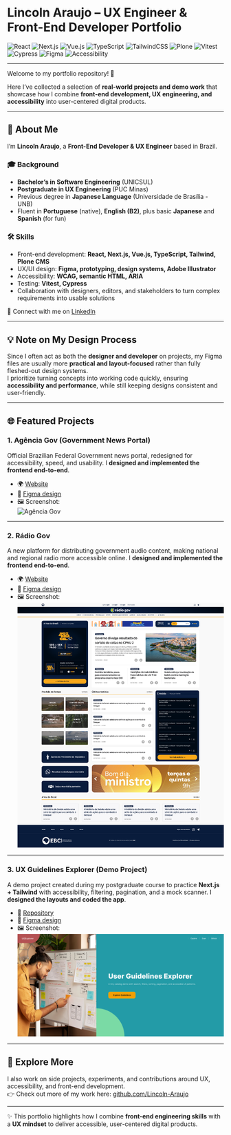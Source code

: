 # Lincoln Araujo – UX Engineer & Front-End Developer Portfolio  

![React](https://img.shields.io/badge/React-18-61DAFB?logo=react&logoColor=black&style=for-the-badge)
![Next.js](https://img.shields.io/badge/Next.js-15-000000?logo=nextdotjs&logoColor=white&style=for-the-badge)
![Vue.js](https://img.shields.io/badge/Vue.js-3-4FC08D?logo=vue.js&logoColor=white&style=for-the-badge)
![TypeScript](https://img.shields.io/badge/TypeScript-5-3178C6?logo=typescript&logoColor=white&style=for-the-badge)
![TailwindCSS](https://img.shields.io/badge/TailwindCSS-3-38B2AC?logo=tailwindcss&logoColor=white&style=for-the-badge)
![Plone](https://img.shields.io/badge/Plone-CMS-004B7C?logo=plone&logoColor=white&style=for-the-badge)
![Vitest](https://img.shields.io/badge/Tested_with-Vitest-6E9F18?logo=vitest&logoColor=white&style=for-the-badge)
![Cypress](https://img.shields.io/badge/Testing-Cypress-17202C?logo=cypress&logoColor=white&style=for-the-badge)
![Figma](https://img.shields.io/badge/Design-Figma-F24E1E?logo=figma&logoColor=white&style=for-the-badge)
![Accessibility](https://img.shields.io/badge/Accessibility-WCAG2.1-0A66C2?style=for-the-badge)

---

Welcome to my portfolio repository! 👋  

Here I’ve collected a selection of **real-world projects and demo work** that showcase how I combine **front-end development, UX engineering, and accessibility** into user-centered digital products.  

---

## 👋 About Me  

I’m **Lincoln Araujo**, a **Front-End Developer & UX Engineer** based in Brazil.  

### 🎓 Background  
- **Bachelor’s in Software Engineering** (UNICSUL)
- **Postgraduate in UX Engineering** (PUC Minas)  
- Previous degree in **Japanese Language** (Universidade de Brasília - UNB) 
- Fluent in **Portuguese** (native), **English (B2)**, plus basic **Japanese** and **Spanish**  (for fun)

### 🛠 Skills  
- Front-end development: **React, Next.js, Vue.js, TypeScript, Tailwind, Plone CMS**  
- UX/UI design: **Figma, prototyping, design systems, Adobe Illustrator**  
- Accessibility: **WCAG, semantic HTML, ARIA**  
- Testing: **Vitest, Cypress**  
- Collaboration with designers, editors, and stakeholders to turn complex requirements into usable solutions  

🔗 Connect with me on [LinkedIn](https://www.linkedin.com/in/lincolnaraujo/)

---

## 💡 Note on My Design Process  

Since I often act as both the **designer and developer** on projects, my Figma files are usually more **practical and layout-focused** rather than fully fleshed-out design systems.  
I prioritize turning concepts into working code quickly, ensuring **accessibility and performance**, while still keeping designs consistent and user-friendly.  

---

## 🌐 Featured Projects  

### 1. Agência Gov (Government News Portal)  
Official Brazilian Federal Government news portal, redesigned for accessibility, speed, and usability. I **designed and implemented the frontend end-to-end**.  

- 🌍 [Website](https://agenciagov.ebc.com.br)  
- 🎨 [Figma design](https://www.figma.com/design/TGeswzQ7m1L4wQFX27afpe/Agencia-Gov-2.0?node-id=0-1&t=4Ll4zzGLD9l6HcdS-1)  
- 🖼 Screenshot:  
  ![Agência Gov](./public/screenshots/agenciagov.png)  

---

### 2. Rádio Gov  
A new platform for distributing government audio content, making national and regional radio more accessible online. I **designed and implemented the frontend end-to-end**.  

- 🌍 [Website](https://radiogov.ebc.com.br)  
- 🎨 [Figma design](https://www.figma.com/design/YsFU9e72tqjfSy8ZQpjYW7/r%C3%A1dio-gov?node-id=679-567&t=4Ll4zzGLD9l6HcdS-1)  
- 🖼 Screenshot:  
  ![Rádio Gov](./public/screenshots/radiogov.png)  

---

### 3. UX Guidelines Explorer (Demo Project)  
A demo project created during my postgraduate course to practice **Next.js + Tailwind** with accessibility, filtering, pagination, and a mock scanner. I **designed the layouts and coded the app**.  

- 📂 [Repository](https://github.com/Lincoln-Araujo/ux-guidelines-explorer)  
- 🎨 [Figma design](https://www.figma.com/design/CTVrm4cm13PwE2LLFPyXcG/UX-Guidelines-Explorer?node-id=0-1&t=4Ll4zzGLD9l6HcdS-1)  
- 🖼 Screenshot:  
  ![UX Guidelines Explorer](./public/screenshots/ux-guidelines-explorer.png)  

---

## 🔎 Explore More  

I also work on side projects, experiments, and contributions around UX, accessibility, and front-end development.  
👉 Check out more of my work here: [github.com/Lincoln-Araujo](https://github.com/Lincoln-Araujo?tab=repositories)

---

✨ This portfolio highlights how I combine **front-end engineering skills** with a **UX mindset** to deliver accessible, user-centered digital products.  
